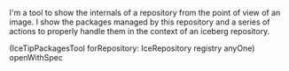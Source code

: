 I'm a tool to show the internals of a repository from the point of view of an image. 
I show the packages managed by this repository and a series of actions to properly handle them in the context of an iceberg repository.

(IceTipPackagesTool forRepository: IceRepository registry anyOne) openWithSpec